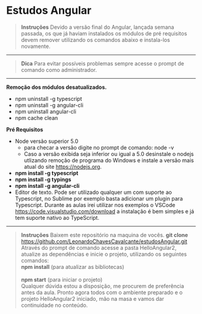 # **Estudos Angular**


> **Instruções**
>   Devido a versão final do Angular, lançada semana passada, os que já haviam instalados os módulos de pré requisitos devem remover utilizando os comandos abaixo e instala-los novamente.


----------

> **Dica**
> Para evitar possíveis problemas sempre acesse o prompt de comando como administrador.

----------

 **Remoção dos módulos desatualizados.**

 - npm uninstall -g typescript
 - npm uninstall -g angular-cli
 - npm uninstall angular-cli
 - npm cache clean
 
  

**Pré Requisitos**

 - Node versão superior 5.0   
	 - para checar a versão digite no prompt de comando: node -v 
	 - Caso a versão exibida seja inferior ou igual a 5.0  desinstale o nodejs utlizando remoção de programa do Windows e instale a versão mais atual do site https://nodejs.org.
 - **npm install -g typescript**
 - **npm install -g typings**
 - **npm install -g angular-cli**
 - Editor de texto. Pode ser utilizado qualquer um com suporte ao Typescript, no Sublime por exemplo basta adicionar um plugin para Typescript.  Durante as aulas irei utilizar nos exemplos o VSCode https://code.visualstudio.com/download a instalação é bem simples e já tem suporte nativo ao TypeScript.


----------

>**Instruções**
>Baixem este repositório na maquina de vocês. 
> **git clone**
   https://github.com/LeonardoChavesCavalcante/estudosAngular.git
   Através do prompt de comando acesse a pasta HelloAngular2, atualize as dependências e inicie o projeto, utilizando os seguintes comandos:
 <br>**npm install**   (para atualizar as bibliotecas)</br>
 <br>**npm start** (para iniciar o projeto)</br>
   Qualquer dúvida estou a disposição, me procurem de preferência antes da aula.
 Pronto agora todos com o ambiente preparado e o projeto HelloAngular2 iniciado, mão na masa e vamos dar continuidade no conteúdo.

